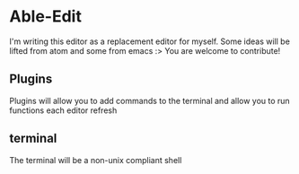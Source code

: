 # Able-Edit
I'm writing this editor as a replacement editor for myself.
Some ideas will be lifted from atom and some from emacs :>
You are welcome to contribute!

## Plugins
Plugins will allow you to add commands to the terminal and allow you to run functions each editor refresh

## terminal
The terminal will be a non-unix compliant shell
